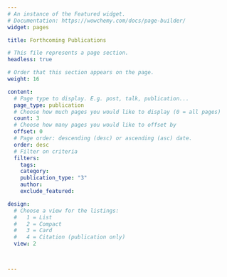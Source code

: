 ```yaml
---
# An instance of the Featured widget.
# Documentation: https://wowchemy.com/docs/page-builder/
widget: pages

title: Forthcoming Publications

# This file represents a page section.
headless: true

# Order that this section appears on the page.
weight: 16

content:
  # Page type to display. E.g. post, talk, publication...
  page_type: publication
  # Choose how much pages you would like to display (0 = all pages)
  count: 3
  # Choose how many pages you would like to offset by
  offset: 0
  # Page order: descending (desc) or ascending (asc) date.
  order: desc
  # Filter on criteria
  filters:
    tags: 
    category: 
    publication_type: "3"
    author: 
    exclude_featured: 

design:
  # Choose a view for the listings:
  #   1 = List
  #   2 = Compact
  #   3 = Card
  #   4 = Citation (publication only)
  view: 2



---
```

